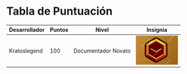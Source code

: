 # Tabla de Puntuación

| Desarrollador      | Puntos  | Nivel               | Insignia                       |
|--------------------|---------|---------------------|--------------------------------|
| Kratoslegend        | 100     | Documentador Novato  | ![Insignia Novato](insignias/Insignia-Novato.png) |

